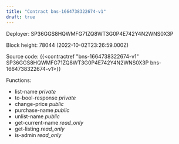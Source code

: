 ```yaml
---
title: "Contract bns-1664738322674-v1"
draft: true
---
```

Deployer: SP36GGS8HQWMFG71ZQ8WT3G0P4E742Y4N2WNS0X3P


 



Block height: 78044 (2022-10-02T23:26:59.000Z)

Source code: {{<contractref "bns-1664738322674-v1" SP36GGS8HQWMFG71ZQ8WT3G0P4E742Y4N2WNS0X3P bns-1664738322674-v1>}}

Functions:

* list-name _private_
* to-bool-response _private_
* change-price _public_
* purchase-name _public_
* unlist-name _public_
* get-current-name _read_only_
* get-listing _read_only_
* is-admin _read_only_
